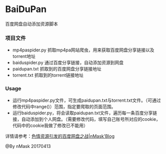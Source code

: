 # BaiDuPan
百度网盘自动添加资源脚本

### 项目文件
* mp4paspider.py  抓取mp4pa网站爬虫，用来获取百度网盘分享链接以及torrent地址
* baiduspider.py  通过百度分享链接，自动添加资源到网盘
* paidupan.txt    抓取到的百度网盘分享链接地址
* torrent.txt     抓取到的torrent链接地址

### Usage
* 运行mp4paspider.py文件，可生成paidupan.txt与torrent.txt文件。（可通过修改代码中range()）范围，指定要爬取的页面范围。
* 运行baiduspider.py，将会读取paidupan.txt文件，遍历每一条百度分享链接，自动添加到个人网盘。（需要修改代码，填写自己账号所对应的cookie，代码中的cookie我做了修改已不能用）

详情请参考：[色情资源引发的百度网盘之战|nMask'Blog](http://thief.one/2017/04/12/2/)

@By nMask
20170413
